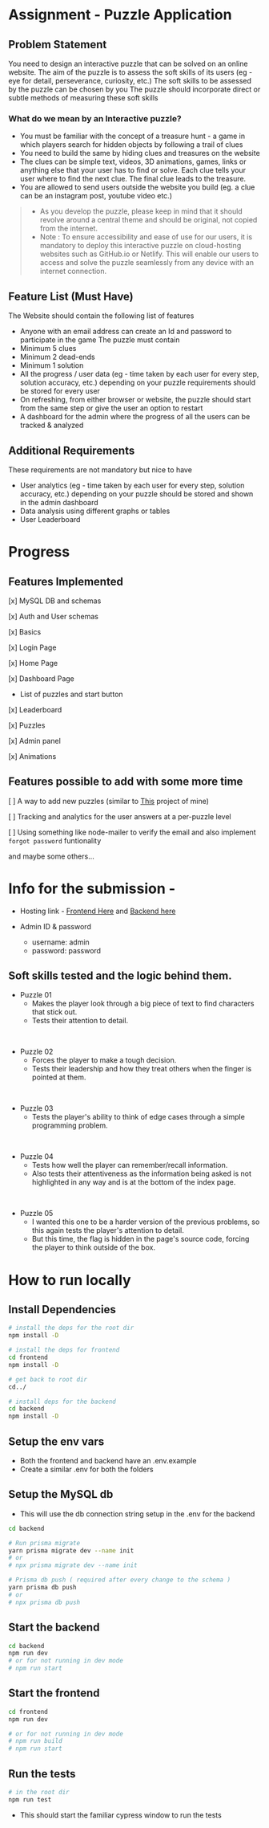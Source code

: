 # Assignment - Puzzle Application

## Problem Statement

You need to design an interactive puzzle that can be solved on an online website.
The aim of the puzzle is to assess the soft skills of its users (eg - eye for detail, perseverance, curiosity, etc.)
The soft skills to be assessed by the puzzle can be chosen by you
The puzzle should incorporate direct or subtle methods of measuring these soft skills

### What do we mean by an Interactive puzzle?
- You must be familiar with the concept of a treasure hunt - a game in which players search for hidden objects by following a trail of clues
- You need to build the same by hiding clues and treasures on the website
- The clues can be simple text, videos, 3D animations, games, links or anything else that your user has to find or solve. Each clue tells your user where to find the next clue. The final clue leads to the treasure.
- You are allowed to send users outside the website you build (eg. a clue can be an instagram post, youtube video etc.)

> * As you develop the puzzle, please keep in mind that it should revolve around a central theme and should be original, not copied from the internet.
> * Note : To ensure accessibility and ease of use for our users, it is mandatory to deploy this interactive puzzle on cloud-hosting websites such as GitHub.io or Netlify. This will enable our users to access and solve the puzzle seamlessly from any device with an internet connection.

## Feature List (Must Have)
 
The Website should contain the following list of features
- Anyone with an email address can create an Id and password to participate in the game
The puzzle must contain
- Minimum 5 clues
- Minimum 2 dead-ends
- Minimum 1 solution 
- All the progress / user data (eg - time taken by each user for every step, solution accuracy, etc.) depending on your puzzle requirements should be stored for every user
- On refreshing, from either browser or website, the puzzle should start from the same step or give the user an option to restart
- A dashboard for the admin where the progress of all the users can be tracked & analyzed

## Additional Requirements
 
These requirements are not mandatory but nice to have
- User analytics (eg - time taken by each user for every step, solution accuracy, etc.) depending on your puzzle should be stored and shown in the admin dashboard
- Data analysis using different graphs or tables
- User Leaderboard

# Progress 

## Features Implemented
[x] MySQL DB and schemas

[x] Auth and User schemas

[x] Basics

[x] Login Page

[x] Home Page

[x] Dashboard Page
- List of puzzles and start button

[x] Leaderboard

[x] Puzzles

[x] Admin panel

[x] Animations

## Features possible to add with some more time
[ ] A way to add new puzzles (similar to [This](https://github.com/lohit244/naps-website) project of mine)

[ ] Tracking and analytics for the user answers at a per-puzzle level

[ ] Using something like node-mailer to verify the email and also implement `forgot password` funtionality

and maybe some others...

# Info for the submission -

- Hosting link - [Frontend Here](https://elitmus-zeta.vercel.app) and [Backend here](https://elitmus-production.up.railway.app)

- Admin ID & password
    - username: admin
    - password: password

## Soft skills tested and the logic behind them.
- Puzzle 01
    - Makes the player look through a big piece of text to find characters that stick out.
    - Tests their attention to detail.

<br/>

- Puzzle 02
    - Forces the player to make a tough decision.
    - Tests their leadership and how they treat others when the finger is pointed at them.

<br/>

- Puzzle 03
    - Tests the player's ability to think of edge cases through a simple programming problem.

<br/>

- Puzzle 04
    - Tests how well the player can remember/recall information.
    - Also tests their attentiveness as the information being asked is not highlighted in any way and is at the bottom of the index page.

<br/>

- Puzzle 05
    - I wanted this one to be a harder version of the previous problems, so this again tests the player's attention to detail.
    - But this time, the flag is hidden in the page's source code, forcing the player to think outside of the box.


# How to run locally

## Install Dependencies

```bash
# install the deps for the root dir
npm install -D

# install the deps for frontend
cd frontend
npm install -D

# get back to root dir
cd../

# install deps for the backend
cd backend
npm install -D
```
## Setup the env vars

+ Both the frontend and backend have an .env.example
+ Create a similar .env for both the folders

## Setup the MySQL db

+ This will use the db connection string setup in the .env for the backend

```bash
cd backend

# Run prisma migrate
yarn prisma migrate dev --name init
# or
# npx prisma migrate dev --name init

# Prisma db push ( required after every change to the schema )
yarn prisma db push
# or 
# npx prisma db push
```


## Start the backend
```bash
cd backend
npm run dev
# or for not running in dev mode
# npm run start
```

## Start the frontend
```bash
cd frontend
npm run dev

# or for not running in dev mode
# npm run build
# npm run start
```

## Run the tests
```bash
# in the root dir
npm run test
```
+ This should start the familiar cypress window to run the tests
